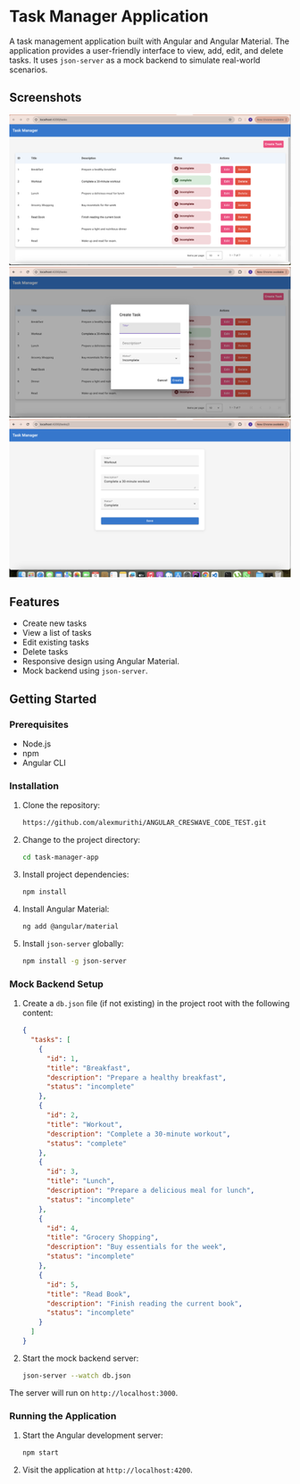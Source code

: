 # Task Manager Application

A task management application built with Angular and Angular Material. The application provides a user-friendly interface to view, add, edit, and delete tasks. It uses `json-server` as a mock backend to simulate real-world scenarios.

## Screenshots

![Tasks Component](src/assets/images/task-manager-tasks.png)
![Tasks Component](src/assets/images/task-manager-new.png)
![Tasks Component](src/assets/images/task-manager-edit.png)

## Features

- Create new tasks
- View a list of tasks
- Edit existing tasks
- Delete tasks
- Responsive design using Angular Material.
- Mock backend using `json-server`.

## Getting Started

### Prerequisites

- Node.js
- npm
- Angular CLI

### Installation

1. Clone the repository:

   ```bash
   https://github.com/alexmurithi/ANGULAR_CRESWAVE_CODE_TEST.git
   ```

2. Change to the project directory:

   ```bash
   cd task-manager-app
   ```

3. Install project dependencies:

   ```bash
   npm install
   ```

4. Install Angular Material:

   ```bash
   ng add @angular/material
   ```

5. Install `json-server` globally:
   ```bash
   npm install -g json-server
   ```

### Mock Backend Setup

1.  Create a `db.json` file (if not existing) in the project root with the following content:

    ```json
    {
      "tasks": [
        {
          "id": 1,
          "title": "Breakfast",
          "description": "Prepare a healthy breakfast",
          "status": "incomplete"
        },
        {
          "id": 2,
          "title": "Workout",
          "description": "Complete a 30-minute workout",
          "status": "complete"
        },
        {
          "id": 3,
          "title": "Lunch",
          "description": "Prepare a delicious meal for lunch",
          "status": "incomplete"
        },
        {
          "id": 4,
          "title": "Grocery Shopping",
          "description": "Buy essentials for the week",
          "status": "incomplete"
        },
        {
          "id": 5,
          "title": "Read Book",
          "description": "Finish reading the current book",
          "status": "incomplete"
        }
      ]
    }
    ```

2.  Start the mock backend server:
    ```bash
    json-server --watch db.json
    ```

The server will run on `http://localhost:3000`.

### Running the Application

1. Start the Angular development server:

   ```bash
   npm start
   ```

2. Visit the application at `http://localhost:4200`.

